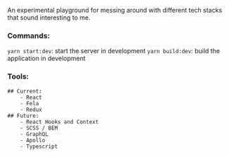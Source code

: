 An experimental playground for messing around with different tech stacks that sound interesting to me.

### Commands:
`yarn start:dev`: start the server in development
`yarn build:dev`: build the application in development


### Tools:
    ## Current:
        - React
        - Fela
        - Redux
    ## Future:
        - React Hooks and Context
        - SCSS / BEM
        - GraphQL
        - Apollo
        - Typescript

